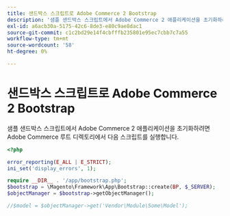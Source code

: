 ```yaml
---
title: 샌드박스 스크립트로 Adobe Commerce 2 Bootstrap
description: '샘플 샌드박스 스크립트에서 Adobe Commerce 2 애플리케이션을 초기화하려면 Adobe Commerce 루트 디렉토리에서 다음 스크립트를 실행합니다.'
exl-id: a6acb30a-5175-42c6-8de3-e80c9ae8dac1
source-git-commit: c1c2bd29e14f4cbfffb235801e95ec7cbb7c7a55
workflow-type: tm+mt
source-wordcount: '58'
ht-degree: 0%

---
```


# 샌드박스 스크립트로 Adobe Commerce 2 Bootstrap

샘플 샌드박스 스크립트에서 Adobe Commerce 2 애플리케이션을 초기화하려면 Adobe Commerce 루트 디렉토리에서 다음 스크립트를 실행합니다.

```php
<?php

error_reporting(E_ALL | E_STRICT);
ini_set('display_errors', 1);

require __DIR__ . '/app/bootstrap.php';
$bootstrap = \Magento\Framework\App\Bootstrap::create(BP, $_SERVER);
$objectManager = $bootstrap->getObjectManager();

//$model = $objectManager->get('Vendor\Module\Some\Model');
```
